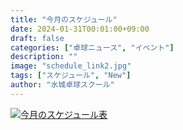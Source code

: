 ```yaml
---
title: "今月のスケジュール"
date: 2024-01-31T00:01:00+09:00
draft: false
categories: ["卓球ニュース", "イベント"]
description: ""
image: "schedule_link2.jpg"
tags: ["スケジュール", "New"]
author: "水城卓球スクール"
---
```


<a class="" href="/images/blog/mtts_schedule02.pdf"><img src="/images/blog/2024_02.jpg" alt="今月のスケジュール表" /></a>
